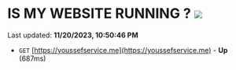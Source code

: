 # IS MY WEBSITE RUNNING ? [![](https://img.shields.io/static/v1?label=Sponsor&message=%E2%9D%A4&logo=GitHub&color=%23fe8e86)](https://github.com/sponsors/<username>)

Last updated: **11/20/2023, 10:50:46 PM**

- `GET` [https://youssefservice.me](https://youssefservice.me) - **Up** (687ms)
